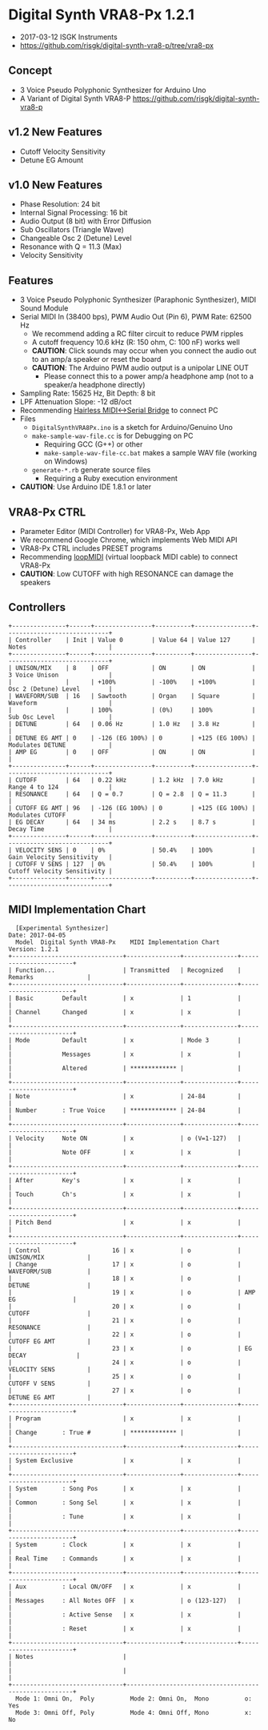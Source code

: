 # Digital Synth VRA8-Px 1.2.1

- 2017-03-12 ISGK Instruments
- <https://github.com/risgk/digital-synth-vra8-p/tree/vra8-px>

## Concept

- 3 Voice Pseudo Polyphonic Synthesizer for Arduino Uno
- A Variant of Digital Synth VRA8-P <https://github.com/risgk/digital-synth-vra8-p>

## v1.2 New Features

- Cutoff Velocity Sensitivity
- Detune EG Amount

## v1.0 New Features

- Phase Resolution: 24 bit
- Internal Signal Processing: 16 bit
- Audio Output (8 bit) with Error Diffusion
- Sub Oscillators (Triangle Wave)
- Changeable Osc 2 (Detune) Level
- Resonance with Q = 11.3 (Max)
- Velocity Sensitivity

## Features

- 3 Voice Pseudo Polyphonic Synthesizer (Paraphonic Synthesizer), MIDI Sound Module
- Serial MIDI In (38400 bps), PWM Audio Out (Pin 6), PWM Rate: 62500 Hz
    - We recommend adding a RC filter circuit to reduce PWM ripples
    - A cutoff frequency 10.6 kHz (R: 150 ohm, C: 100 nF) works well
    - **CAUTION**: Click sounds may occur when you connect the audio out to an amp/a speaker or reset the board
    - **CAUTION**: The Arduino PWM audio output is a unipolar LINE OUT
        - Please connect this to a power amp/a headphone amp (not to a speaker/a headphone directly)
- Sampling Rate: 15625 Hz, Bit Depth: 8 bit
- LPF Attenuation Slope: -12 dB/oct
- Recommending [Hairless MIDI<->Serial Bridge](http://projectgus.github.io/hairless-midiserial/) to connect PC
- Files
    - `DigitalSynthVRA8Px.ino` is a sketch for Arduino/Genuino Uno
    - `make-sample-wav-file.cc` is for Debugging on PC
        - Requiring GCC (G++) or other
        - `make-sample-wav-file-cc.bat` makes a sample WAV file (working on Windows)
    - `generate-*.rb` generate source files
        - Requiring a Ruby execution environment
- **CAUTION**: Use Arduino IDE 1.8.1 or later

## VRA8-Px CTRL

- Parameter Editor (MIDI Controller) for VRA8-Px, Web App
- We recommend Google Chrome, which implements Web MIDI API
- VRA8-Px CTRL includes PRESET programs
- Recommending [loopMIDI](http://www.tobias-erichsen.de/software/loopmidi.html) (virtual loopback MIDI cable) to connect VRA8-Px
- **CAUTION**: Low CUTOFF with high RESONANCE can damage the speakers

## Controllers

    +---------------+------+----------------+----------+----------------+-----------------------------+
    | Controller    | Init | Value 0        | Value 64 | Value 127      | Notes                       |
    +---------------+------+----------------+----------+----------------+-----------------------------+
    | UNISON/MIX    | 8    | OFF            | ON       | ON             | 3 Voice Unison              |
    |               |      | +100%          | -100%    | +100%          | Osc 2 (Detune) Level        |
    | WAVEFORM/SUB  | 16   | Sawtooth       | Organ    | Square         | Waveform                    |
    |               |      | 100%           | (0%)     | 100%           | Sub Osc Level               |
    | DETUNE        | 64   | 0.06 Hz        | 1.0 Hz   | 3.8 Hz         |                             |
    | DETUNE EG AMT | 0    | -126 (EG 100%) | 0        | +125 (EG 100%) | Modulates DETUNE            |
    | AMP EG        | 0    | OFF            | ON       | ON             |                             |
    +---------------+------+----------------+----------+----------------+-----------------------------+
    | CUTOFF        | 64   | 0.22 kHz       | 1.2 kHz  | 7.0 kHz        | Range 4 to 124              |
    | RESONANCE     | 64   | Q = 0.7        | Q = 2.8  | Q = 11.3       |                             |
    | CUTOFF EG AMT | 96   | -126 (EG 100%) | 0        | +125 (EG 100%) | Modulates CUTOFF            |
    | EG DECAY      | 64   | 34 ms          | 2.2 s    | 8.7 s          | Decay Time                  |
    +---------------+------+----------------+----------+----------------+-----------------------------+
    | VELOCITY SENS | 0    | 0%             | 50.4%    | 100%           | Gain Velocity Sensitivity   |
    | CUTOFF V SENS | 127  | 0%             | 50.4%    | 100%           | Cutoff Velocity Sensitivity |
    +---------------+------+----------------+----------+----------------+-----------------------------+

## MIDI Implementation Chart

      [Experimental Synthesizer]                                      Date: 2017-04-05       
      Model  Digital Synth VRA8-Px    MIDI Implementation Chart       Version: 1.2.1         
    +-------------------------------+---------------+---------------+-----------------------+
    | Function...                   | Transmitted   | Recognized    | Remarks               |
    +-------------------------------+---------------+---------------+-----------------------+
    | Basic        Default          | x             | 1             |                       |
    | Channel      Changed          | x             | x             |                       |
    +-------------------------------+---------------+---------------+-----------------------+
    | Mode         Default          | x             | Mode 3        |                       |
    |              Messages         | x             | x             |                       |
    |              Altered          | ************* |               |                       |
    +-------------------------------+---------------+---------------+-----------------------+
    | Note                          | x             | 24-84         |                       |
    | Number       : True Voice     | ************* | 24-84         |                       |
    +-------------------------------+---------------+---------------+-----------------------+
    | Velocity     Note ON          | x             | o (V=1-127)   |                       |
    |              Note OFF         | x             | x             |                       |
    +-------------------------------+---------------+---------------+-----------------------+
    | After        Key's            | x             | x             |                       |
    | Touch        Ch's             | x             | x             |                       |
    +-------------------------------+---------------+---------------+-----------------------+
    | Pitch Bend                    | x             | x             |                       |
    +-------------------------------+---------------+---------------+-----------------------+
    | Control                    16 | x             | o             | UNISON/MIX            |
    | Change                     17 | x             | o             | WAVEFORM/SUB          |
    |                            18 | x             | o             | DETUNE                |
    |                            19 | x             | o             | AMP EG                |
    |                            20 | x             | o             | CUTOFF                |
    |                            21 | x             | o             | RESONANCE             |
    |                            22 | x             | o             | CUTOFF EG AMT         |
    |                            23 | x             | o             | EG DECAY              |
    |                            24 | x             | o             | VELOCITY SENS         |
    |                            25 | x             | o             | CUTOFF V SENS         |
    |                            27 | x             | o             | DETUNE EG AMT         |
    +-------------------------------+---------------+---------------+-----------------------+
    | Program                       | x             | x             |                       |
    | Change       : True #         | ************* |               |                       |
    +-------------------------------+---------------+---------------+-----------------------+
    | System Exclusive              | x             | x             |                       |
    +-------------------------------+---------------+---------------+-----------------------+
    | System       : Song Pos       | x             | x             |                       |
    | Common       : Song Sel       | x             | x             |                       |
    |              : Tune           | x             | x             |                       |
    +-------------------------------+---------------+---------------+-----------------------+
    | System       : Clock          | x             | x             |                       |
    | Real Time    : Commands       | x             | x             |                       |
    +-------------------------------+---------------+---------------+-----------------------+
    | Aux          : Local ON/OFF   | x             | x             |                       |
    | Messages     : All Notes OFF  | x             | o (123-127)   |                       |
    |              : Active Sense   | x             | x             |                       |
    |              : Reset          | x             | x             |                       |
    +-------------------------------+---------------+---------------+-----------------------+
    | Notes                         |                                                       |
    |                               |                                                       |
    +-------------------------------+-------------------------------------------------------+
      Mode 1: Omni On,  Poly          Mode 2: Omni On,  Mono          o: Yes                 
      Mode 3: Omni Off, Poly          Mode 4: Omni Off, Mono          x: No                  
